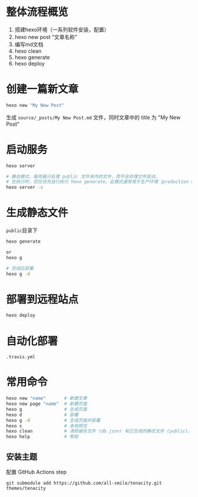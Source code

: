 # 整体流程概览
1. 搭建hexo环境（一系列软件安装，配置）
2. hexo new post “文章名称”
3. 编写md文档
4. hexo clean
5. hexo generate
6. hexo deploy
# 创建一篇新文章
```bash
hexo new "My New Post"
```
生成 `source/_posts/My New Post.md` 文件，同时文章中的 title 为 "My New Post"

# 启动服务
```bash
hexo server

# 静态模式，服务器只处理 public 文件夹内的文件，而不会处理文件变动，
# 在执行时，您应该先自行执行 hexo generate，此模式通常用于生产环境（production mode）下。
hexo server -s
```

# 生成静态文件

`public`目录下

```bash
hexo generate

or
hexo g

# 完成后部署
hexo g -d
```

# 部署到远程站点

```bash
hexo deploy
```

# 自动化部署
```
.travis.yml
```

# 常用命令
```bash
hexo new "name"       # 新建文章
hexo new page "name"  # 新建页面
hexo g                # 生成页面
hexo d                # 部署
hexo g -d             # 生成页面并部署
hexo s                # 本地预览
hexo clean            # 清除缓存文件 (db.json) 和已生成的静态文件 (public)。在某些情况（尤其是更换主题后），如果发现您对站点的更改无论如何也不生效，您可能需要运行该命令。
hexo help             # 帮助
```

## 安装主题

配置 GitHub Actions step

```
git submodule add https://github.com/all-smile/tenacity.git themes/tenacity
```